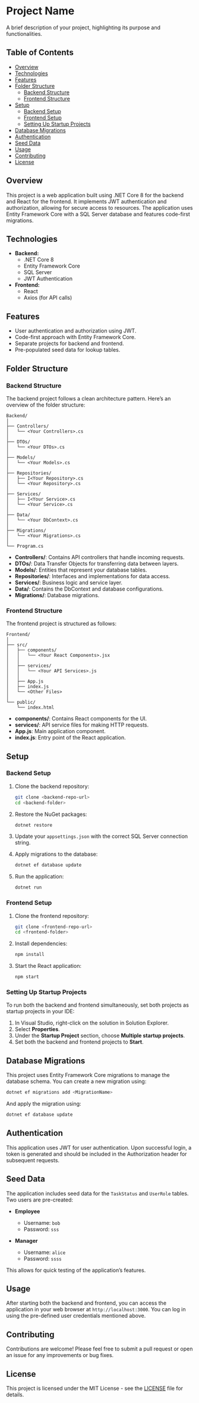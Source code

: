 # Project Name

A brief description of your project, highlighting its purpose and functionalities.

## Table of Contents

- [Overview](#overview)
- [Technologies](#technologies)
- [Features](#features)
- [Folder Structure](#folder-structure)
  - [Backend Structure](#backend-structure)
  - [Frontend Structure](#frontend-structure)
- [Setup](#setup)
  - [Backend Setup](#backend-setup)
  - [Frontend Setup](#frontend-setup)
  - [Setting Up Startup Projects](#setting-up-startup-projects)
- [Database Migrations](#database-migrations)
- [Authentication](#authentication)
- [Seed Data](#seed-data)
- [Usage](#usage)
- [Contributing](#contributing)
- [License](#license)

## Overview

This project is a web application built using .NET Core 8 for the backend and React for the frontend. It implements JWT authentication and authorization, allowing for secure access to resources. The application uses Entity Framework Core with a SQL Server database and features code-first migrations.

## Technologies

- **Backend:**
  - .NET Core 8
  - Entity Framework Core
  - SQL Server
  - JWT Authentication
- **Frontend:**
  - React
  - Axios (for API calls)

## Features

- User authentication and authorization using JWT.
- Code-first approach with Entity Framework Core.
- Separate projects for backend and frontend.
- Pre-populated seed data for lookup tables.

## Folder Structure

### Backend Structure

The backend project follows a clean architecture pattern. Here’s an overview of the folder structure:

```
Backend/
│
├── Controllers/
│   └── <Your Controllers>.cs
│
├── DTOs/
│   └── <Your DTOs>.cs
│
├── Models/
│   └── <Your Models>.cs
│
├── Repositories/
│   ├── I<Your Repository>.cs
│   └── <Your Repository>.cs
│
├── Services/
│   ├── I<Your Service>.cs
│   └── <Your Service>.cs
│
├── Data/
│   └── <Your DbContext>.cs
│
├── Migrations/
│   └── <Your Migrations>.cs
│
└── Program.cs
```

- **Controllers/**: Contains API controllers that handle incoming requests.
- **DTOs/**: Data Transfer Objects for transferring data between layers.
- **Models/**: Entities that represent your database tables.
- **Repositories/**: Interfaces and implementations for data access.
- **Services/**: Business logic and service layer.
- **Data/**: Contains the DbContext and database configurations.
- **Migrations/**: Database migrations.

### Frontend Structure

The frontend project is structured as follows:

```
Frontend/
│
├── src/
│   ├── components/
│   │   └── <Your React Components>.jsx
│   │
│   ├── services/
│   │   └── <Your API Services>.js
│   │
│   ├── App.js
│   ├── index.js
│   └── <Other Files>
│
└── public/
    └── index.html
```

- **components/**: Contains React components for the UI.
- **services/**: API service files for making HTTP requests.
- **App.js**: Main application component.
- **index.js**: Entry point of the React application.

## Setup

### Backend Setup

1. Clone the backend repository:
   ```bash
   git clone <backend-repo-url>
   cd <backend-folder>
   ```

2. Restore the NuGet packages:
   ```bash
   dotnet restore
   ```

3. Update your `appsettings.json` with the correct SQL Server connection string.

4. Apply migrations to the database:
   ```bash
   dotnet ef database update
   ```

5. Run the application:
   ```bash
   dotnet run
   ```

### Frontend Setup

1. Clone the frontend repository:
   ```bash
   git clone <frontend-repo-url>
   cd <frontend-folder>
   ```

2. Install dependencies:
   ```bash
   npm install
   ```

3. Start the React application:
   ```bash
   npm start
   ```

### Setting Up Startup Projects

To run both the backend and frontend simultaneously, set both projects as startup projects in your IDE:

1. In Visual Studio, right-click on the solution in Solution Explorer.
2. Select **Properties**.
3. Under the **Startup Project** section, choose **Multiple startup projects**.
4. Set both the backend and frontend projects to **Start**.

## Database Migrations

This project uses Entity Framework Core migrations to manage the database schema. You can create a new migration using:
```bash
dotnet ef migrations add <MigrationName>
```
And apply the migration using:
```bash
dotnet ef database update
```

## Authentication

This application uses JWT for user authentication. Upon successful login, a token is generated and should be included in the Authorization header for subsequent requests.

## Seed Data

The application includes seed data for the `TaskStatus` and `UserRole` tables. Two users are pre-created:

- **Employee**
  - Username: `bob`
  - Password: `sss`

- **Manager**
  - Username: `alice`
  - Password: `ssss`

This allows for quick testing of the application’s features.

## Usage

After starting both the backend and frontend, you can access the application in your web browser at `http://localhost:3000`. You can log in using the pre-defined user credentials mentioned above.

## Contributing

Contributions are welcome! Please feel free to submit a pull request or open an issue for any improvements or bug fixes.

## License

This project is licensed under the MIT License - see the [LICENSE](LICENSE) file for details.

